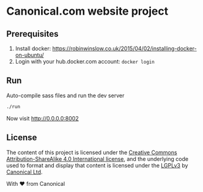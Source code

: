 Canonical.com website project
===

## Prerequisites

1. Install docker:
   https://robinwinslow.co.uk/2015/04/02/installing-docker-on-ubuntu/
2. Login with your hub.docker.com account: `docker login`

## Run

Auto-compile sass files and run the dev server
``` bash
./run
```

Now visit <http://0.0.0.0:8002>

License
---

The content of this project is licensed under the [Creative Commons Attribution-ShareAlike 4.0 International license](https://creativecommons.org/licenses/by-sa/4.0/), and the underlying code used to format and display that content is licensed under the [LGPLv3](http://opensource.org/licenses/lgpl-3.0.html) by [Canonical Ltd](http://www.canonical.com/).


With ♥ from Canonical
